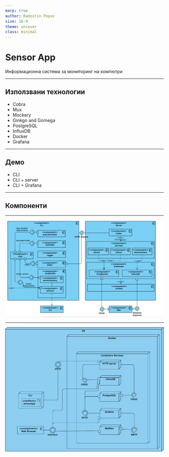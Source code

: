 ```yaml
---
marp: true
author: Radostin Popov 
size: 16:9
theme: uncover
class: minimal
---
```


<style>
    :root {
    --color-background: #aaddff !important;
  }
    h1, h2,  {
        font-family: Courier New;
    }
</style>

# Sensor App

Информационна система за мониторинг на компютри

---

## Използвани технологии

- Cobra
- Mux
- Mockery
- Ginkgo and Gomega
- PostgreSQL
- InfluxDB
- Docker
- Grafana

---

## Демо

- CLI
- CLI + server
- CLI + Grafana

---

## Компоненти

---

![](sensor_component_diagram.png)

---

![](deployment_diagram.png)

